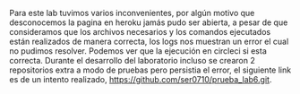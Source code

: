 Para este lab tuvimos varios inconvenientes, por algún motivo que desconocemos la pagina en heroku jamás pudo ser abierta, 
a pesar de que consideramos que los archivos necesarios y los comandos ejecutados están realizados de manera correcta, los logs nos muestran un 
error el cual no pudimos resolver. Podemos ver que la ejecución en circleci si esta correcta.
Durante el desarrollo del laboratorio incluso se crearon 2 repositorios extra a modo de pruebas pero persistia el error,
el siguiente link es de un intento realizado, https://github.com/ser0710/prueba_lab6.git.
